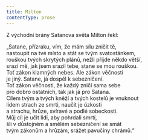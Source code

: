 ```yaml
---
title: Milton
contentType: prose
---
```


<section>

Z východní brány Satanova světa Milton řekl:

„Satane, přízraku, vím, že mám sílu zničit tě,  
nastoupit na tvé místo a stát se tvým svatostánkem,  
rouškou tvých skrytých plánů, nežli přijde někdo větší,  
srazí mě, jak jsem srazil tebe, stane se mou rouškou.  
Toť zákon klamných nebes. Ale zákon věčnosti  
je jiný. Satane, já dospěl k sebezničení.  
Toť zákon věčnosti, že každý zničí sama sebe  
pro dobro ostatních, tak jak já pro Satana.  
Cílem tvým a tvých kněží a tvých kostelů je vnuknout  
lidem strach ze smrti, naučit je úzkosti  
a strachu, hrůze, svíravé a podlé sobeckosti.  
Můj cíl je učit lidi, aby pohrdali smrtí,  
šli v důstojném a smělém sebezničení se smát  
tvým zákonům a hrůzám, srážet pavučiny chrámů.“

</section>
